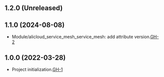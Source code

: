 ## 1.2.0 (Unreleased)
## 1.1.0 (2024-08-08)

- Module/alicloud_service_mesh_service_mesh: add attribute version.[GH-2](https://github.com/alibabacloud-automation/terraform-alicloud-service-mesh/pull/2)

## 1.0.0 (2022-03-28)

- Project initialization.[GH-1](https://github.com/terraform-alicloud-modules/terraform-alicloud-service-mesh/pull/1)
